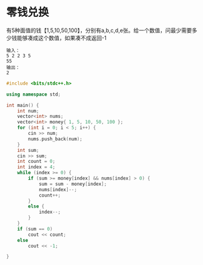 # 零钱兑换
有5种面值的钱【1,5,10,50,100】，分别有a,b,c,d,e张。给一个数值，问最少需要多少钱能够凑成这个数值，如果凑不成返回-1  
````
输入：
5 2 2 3 5
55
输出：
2
````
````cpp
#include <bits/stdc++.h>

using namespace std;

int main() {
	int num;
	vector<int> nums;
	vector<int> money{ 1, 5, 10, 50, 100 };
	for (int i = 0; i < 5; i++) {
		cin >> num;
		nums.push_back(num);
	}
	int sum;
	cin >> sum;
	int count = 0;
	int index = 4;
	while (index >= 0) {
		if (sum >= money[index] && nums[index] > 0) {
			sum = sum - money[index];
			nums[index]--;
			count++;
		}
		else {
			index--;
		}
	}
	if (sum == 0)
		cout << count;
	else
		cout << -1;

}
````
